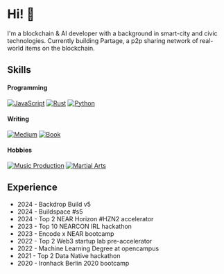 # Hi! 👋 

I'm a blockchain & AI developer with a background in smart-city and civic technologies.
Currently building Partage, a p2p sharing network of real-world items on the blockchain.

## Skills

#### Programming
[![JavaScript](https://img.shields.io/badge/-JavaScript-000000?Color=white)](https://github.com/partagexyz/marketplace)
[![Rust](https://img.shields.io/badge/-Rust-000000?Color=white)](https://github.com/partagexyz/partage-lock)
[![Python](https://img.shields.io/badge/-Python-000000?Color=white)](https://github.com/DemocracyStudio/stakeholder_engagement_simulation_model)

#### Writing
[![Medium](https://img.shields.io/badge/-Medium-000000?Color=white)](https://juliencarbonnell.medium.com/)
[![Book](https://img.shields.io/badge/-Book_Author-000000?Color=white)](https://a.co/d/0Ox4saC)

#### Hobbies
[![Music Production](https://img.shields.io/badge/-Music_Production-000000?Color=white)](https://digitaloverdrive.bandcamp.com/)
[![Martial Arts](https://img.shields.io/badge/Martial_Arts-000000?Color=white)](https://github.com/jcarbonnell/jcarbonnell/blob/main/gokudo.jpeg)

## Experience

- 2024 - Backdrop Build v5
- 2024 - Buildspace #s5 
- 2024 - Top 2 NEAR Horizon #HZN2 accelerator
- 2023 - Top 10 NEARCON IRL hackathon
- 2023 - Encode x NEAR bootcamp
- 2022 - Top 2 Web3 startup lab pre-accelerator
- 2022 - Machine Learning Degree at opencampus
- 2021 - Top 2 Data Native hackathon
- 2020 - Ironhack Berlin 2020 bootcamp
